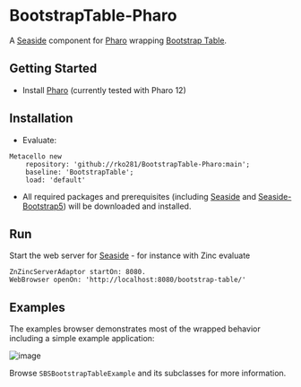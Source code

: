 # BootstrapTable-Pharo
A [Seaside](https://github.com/seasidest/seaside) component for [Pharo](https://pharo.org/) wrapping [Bootstrap Table](https://bootstrap-table.com/).

## Getting Started
* Install [Pharo](https://pharo.org/) (currently tested with Pharo 12)

## Installation
* Evaluate:
```smalltalk
Metacello new
    repository: 'github://rko281/BootstrapTable-Pharo:main';
    baseline: 'BootstrapTable';
    load: 'default'
```
* All required packages and prerequisites (including [Seaside](https://github.com/seasidest/seaside) and [Seaside-Bootstrap5](https://github.com/astares/Seaside-Bootstrap5)) will be downloaded and installed.

## Run
Start the web server for [Seaside](http://www.seaside.st) - for instance with Zinc evaluate
```Smalltalk
ZnZincServerAdaptor startOn: 8080.
WebBrowser openOn: 'http://localhost:8080/bootstrap-table/'
```

## Examples
The examples browser demonstrates most of the wrapped behavior including a simple example application:

![image](https://github.com/user-attachments/assets/4889b4b4-02c1-401f-8e4f-4694437319fc)

Browse `SBSBootstrapTableExample` and its subclasses for more information.

